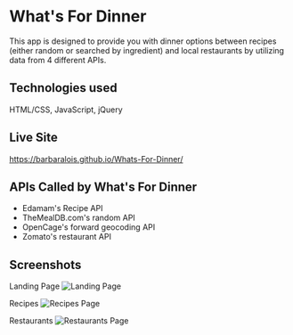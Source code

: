 # What's For Dinner
This app is designed to provide you with dinner options between recipes (either random or searched by ingredient) and local restaurants by utilizing data from 4 different APIs. 

## Technologies used
HTML/CSS, JavaScript, jQuery

## Live Site
https://barbaralois.github.io/Whats-For-Dinner/

## APIs Called by What's For Dinner
* Edamam's Recipe API
* TheMealDB.com's random API
* OpenCage's forward geocoding API
* Zomato's restaurant API

## Screenshots
Landing Page
![Landing Page](https://i.imgur.com/qezCY5L.png)

Recipes
![Recipes Page](https://i.imgur.com/NoLcXpB.png)

Restaurants
![Restaurants Page](https://i.imgur.com/m15JE5u.png)